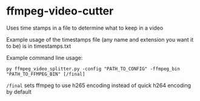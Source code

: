 # ffmpeg-video-cutter
Uses time stamps in a file to determine what to keep in a video

Example usage of the timestamps file (any name and extension you want it to be) is in timestamps.txt

Example command line usage:

```
py ffmpeg_video_splitter.py -config "PATH_TO_CONFIG" -ffmpeg_bin "PATH_TO_FFMPEG_BIN" [/final]
```

`/final` sets ffmpeg to use h265 encoding instead of quick h264 encoding by default
